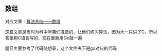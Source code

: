 ## 数组

对应文章：[算法总结——数组](https://tbghg.top/2022-07-09/fe9a23502da7/)

这篇文章是当时为科中学弟们准备的，让他们练习算法，因为大一只讲了C，所以答案用C语言写的，现在重新用Go敲一遍

题目主要参考了代码随想录，这个文件夹下是go对应的代码
